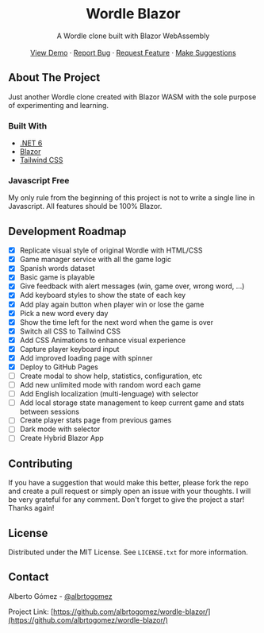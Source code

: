 <h1 align="center">Wordle Blazor</h1>

  <p align="center">
    A Wordle clone built with Blazor WebAssembly
    <br />
    <br />
    <a href="http://albrtogomez.github.io/wordle-blazor">View Demo</a>
    ·
    <a href="https://github.com/albrtogomez/wordle-blazor/issues">Report Bug</a>
    ·
    <a href="https://github.com/albrtogomez/wordle-blazor/issues">Request Feature</a>
    ·
    <a href="https://github.com/albrtogomez/wordle-blazor/issues">Make Suggestions</a>
  </p>
</div>

<!-- ABOUT THE PROJECT -->
## About The Project

Just another Wordle clone created with Blazor WASM with the sole purpose of experimenting and learning.

### Built With

* [.NET 6](https://docs.microsoft.com/es-es/dotnet/core/whats-new/dotnet-6)
* [Blazor](https://dotnet.microsoft.com/en-us/apps/aspnet/web-apps/blazor)
* [Tailwind CSS](https://tailwindcss.com/)

### Javascript Free

My only rule from the beginning of this project is not to write a single line in Javascript. All features should be 100% Blazor.

<!-- ROADMAP -->
## Development Roadmap

- [x] Replicate visual style of original Wordle with HTML/CSS
- [x] Game manager service with all the game logic
- [x] Spanish words dataset
- [x] Basic game is playable
- [x] Give feedback with alert messages (win, game over, wrong word, ...)
- [x] Add keyboard styles to show the state of each key
- [x] Add play again button when player win or lose the game
- [x] Pick a new word every day
- [x] Show the time left for the next word when the game is over
- [x] Switch all CSS to Tailwind CSS
- [x] Add CSS Animations to enhance visual experience
- [x] Capture player keyboard input
- [x] Add improved loading page with spinner
- [x] Deploy to GitHub Pages
- [ ] Create modal to show help, statistics, configuration, etc
- [ ] Add new unlimited mode with random word each game
- [ ] Add English localization (multi-lenguage) with selector
- [ ] Add local storage state management to keep current game and stats between sessions
- [ ] Create player stats page from previous games
- [ ] Dark mode with selector
- [ ] Create Hybrid Blazor App

<!-- CONTRIBUTING -->
## Contributing

If you have a suggestion that would make this better, please fork the repo and create a pull request or simply open an issue with your thoughts. I will be very grateful for any comment.
Don't forget to give the project a star! Thanks again!

<!-- LICENSE -->
## License

Distributed under the MIT License. See `LICENSE.txt` for more information.

<!-- CONTACT -->
## Contact

Alberto Gómez - [@albrtogomez](https://twitter.com/albrtogomez)

Project Link: [https://github.com/albrtogomez/wordle-blazor/](https://github.com/albrtogomez/wordle-blazor/)

